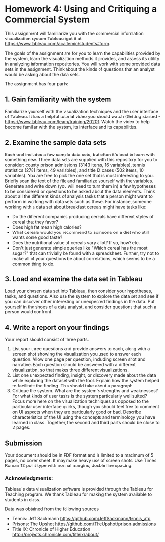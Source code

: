 # Homework 4: Using and Critiquing a Commercial System

This assignment will familiarize you with the commercial information visualization system Tableau (get it at https://www.tableau.com/academic/students#form.

The goals of the assignment are for you to learn the capabilities provided by the system, learn the visualization methods it provides, and assess its utility in analyzing information repositories. You will work with some provided data sets in the assignment. Think about the kinds of questions that an analyst would be asking about the data sets.

The assignment has four parts:

## 1. Gain familiarity with the system
Familiarize yourself with the visualization techniques and the user interface of Tableau. It has a helpful tutorial video you should watch (Getting started - https://www.tableau.com/learn/training/20201. Watch the video to help become familiar with the system, its interface and its capabilities.

## 2. Examine the sample data sets
Each tool includes a few sample data sets, but often it's best to learn with something new. Three data sets are supplied with this repository for you to consider: county prison admissions (3143 items, 16 variables), tennis statistics (2781 items, 49 variables), and title IX cases (502 items, 10 variables). You are free to pick the one set that is most interesting to you. Briefly scan the text of the file and familiarize yourself with the variables. Generate and write down (you will need to turn them in) a few hypotheses to be considered or questions to be asked about the data elements. Think about all the different kinds of analysis tasks that a person might want to perform in working with data sets such as these. For instance, someone working with a data set about breakfast cereals might have tasks like:

- Do the different companies producing cereals have different styles of cereal that they favor?
- Does high fat mean high calories?
- What cereals would you recommend to someone on a diet who still wants some good taste?
- Does the nutritional value of cereals vary a lot? If so, how?
etc.
- Don't just generate simple queries like "Which cereal has the most sugar?" that can trivially be found with a spreadsheet. Further, try not to make all of your questions be about correlations, which seems to be a common thing to do.

## 3. Load and examine the data set in Tableau
Load your chosen data set into Tableau, then consider your hypotheses, tasks, and questions. Also use the system to explore the data set and see if you can discover other interesting or unexpected findings in the data. Put yourself in the shoes of a data analyst, and consider questions that such a person would confront.

## 4. Write a report on your findings
Your report should consist of three parts.

1. List your three questions and provide answers to each, along with a screen shot showing the visualization you used to answer each question. Allow one page per question, including screen shot and narrative. Each question should be answered with a different visualization, so that makes three different visualizations.
1. List one unexpected finding, insight, or discovery made about the data while exploring the dataset with the tool. Explain how the system helped to facilitate the finding. This should take about a paragraph.
1. Critique the system. What are the system's strengths and weaknesses? For what kinds of user tasks is the system particularly well suited? Focus more here on the visualization techniques as opposed to the particular user interface quirks, though you should feel free to comment on UI aspects when they are particularly good or bad. Describe characteristics of the UI using the concepts and terminology you have learned in class. Together, the second and third parts should be close to 2 pages.

## Submission
Your document should be in PDF format and is limited to a maximum of 5 pages, no cover sheet. It may make heavy use of screen shots. Use Times Roman 12 point type with normal margins, double line spacing. 

### Acknowledgments: 
Tableau's data visualization software is provided through the Tableau for Teaching program. We thank Tableau for making the system available to students in class.

Data was obtained from the following sources:
- Tennis: Jeff Sackmann https://github.com/JeffSackmann/tennis_atp
- Prisons: The Upshot https://github.com/TheUpshot/prison-admissions
- Title IX: Chronicle of Higher Education http://projects.chronicle.com/titleix/about/
